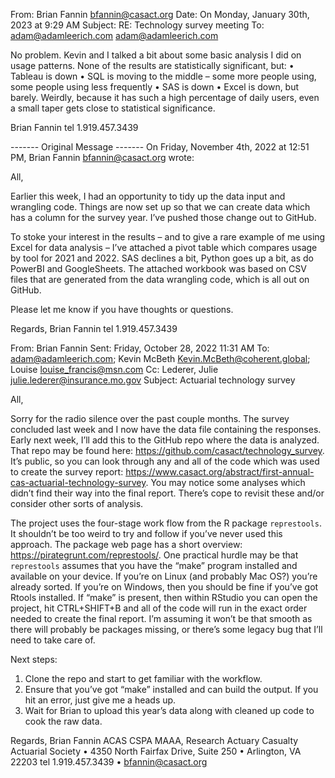From: Brian Fannin <bfannin@casact.org>
Date: On Monday, January 30th, 2023 at 9:29 AM
Subject: RE: Technology survey meeting
To: adam@adamleerich.com <adam@adamleerich.com>

No problem. Kevin and I talked a bit about some basic analysis I did on usage patterns. None of the results are statistically significant, but:
•	Tableau is down
•	SQL is moving to the middle – some more people using, some people using less frequently
•	SAS is down
•	Excel is down, but barely. Weirdly, because it has such a high percentage of daily users, even a small taper gets close to statistical significance.
 
Brian Fannin
tel 1.919.457.3439
 



------- Original Message -------
On Friday, November 4th, 2022 at 12:51 PM, Brian Fannin <bfannin@casact.org> wrote:


All,
 
Earlier this week, I had an opportunity to tidy up the data input and wrangling code. Things are now set up so that we can create data which has a column for the survey year. I’ve pushed those change out to GitHub.
 
To stoke your interest in the results – and to give a rare example of me using Excel for data analysis – I’ve attached a pivot table which compares usage by tool for 2021 and 2022. SAS declines a bit, Python goes up a bit, as do PowerBI and GoogleSheets. The attached workbook was based on CSV files that are generated from the data wrangling code, which is all out on GitHub.
 
Please let me know if you have thoughts or questions.
 
Regards,
Brian Fannin
tel 1.919.457.3439
 


From: Brian Fannin 
Sent: Friday, October 28, 2022 11:31 AM
To: adam@adamleerich.com; Kevin McBeth <Kevin.McBeth@coherent.global>; Louise <louise_francis@msn.com>
Cc: Lederer, Julie <julie.lederer@insurance.mo.gov>
Subject: Actuarial technology survey
 
All,
 
Sorry for the radio silence over the past couple months. The survey concluded last week and I now have the data file containing the responses. Early next week, I’ll add this to the GitHub repo where the data is analyzed. That repo may be found here: https://github.com/casact/technology_survey. It’s public, so you can look through any and all of the code which was used to create the survey report: https://www.casact.org/abstract/first-annual-cas-actuarial-technology-survey. You may notice some analyses which didn’t find their way into the final report. There’s cope to revisit these and/or consider other sorts of analysis.
 
The project uses the four-stage work flow from the R package `represtools`. It shouldn’t be too weird to try and follow if you’ve never used this approach. The package web page has a short overview: https://pirategrunt.com/represtools/. One practical hurdle may be that `represtools` assumes that you have the “make” program installed and available on your device. If you’re on Linux (and probably Mac OS?) you’re already sorted. If you’re on Windows, then you should be fine if you’ve got Rtools installed. If “make” is present, then within RStudio you can open the project, hit CTRL+SHIFT+B and all of the code will run in the exact order needed to create the final report. I’m assuming it won’t be that smooth as there will probably be packages missing, or there’s some legacy bug that I’ll need to take care of.
 
Next steps:
1.	Clone the repo and start to get familiar with the workflow. 
2.	Ensure that you’ve got “make” installed and can build the output. If you hit an error, just give me a heads up.
3.	Wait for Brian to upload this year’s data along with cleaned up code to cook the raw data.
 
Regards,
Brian Fannin ACAS CSPA MAAA, Research Actuary
Casualty Actuarial Society • 4350 North Fairfax Drive, Suite 250 • Arlington, VA 22203
tel 1.919.457.3439 • bfannin@casact.org
 




